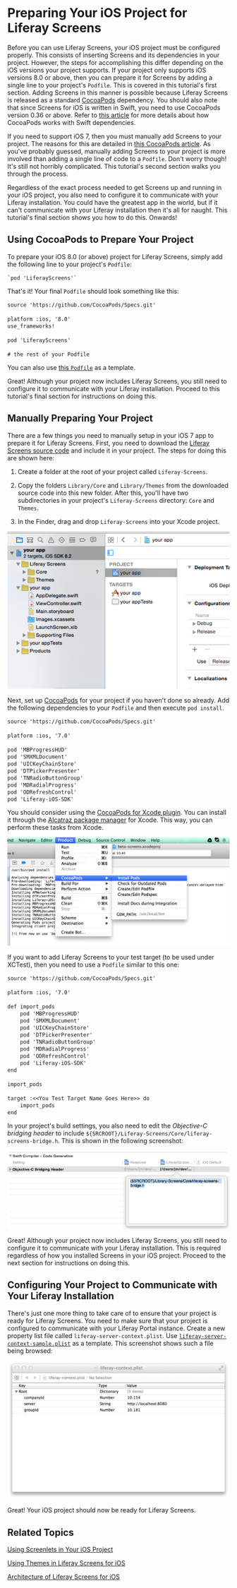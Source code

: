 # Preparing Your iOS Project for Liferay Screens [](id=preparing-your-ios-project-for-liferay-screens)

Before you can use Liferay Screens, your iOS project must be configured 
properly. This consists of inserting Screens and its dependencies in your 
project. However, the steps for accomplishing this differ depending on the 
iOS versions your project supports. If your project only supports iOS versions 
8.0 or above, then you can prepare it for Screens by adding a single line to 
your project's `Podfile`. This is covered in this tutorial's first section. 
Adding Screens in this manner is possible because Liferay Screens is released 
as a standard [CocoaPods](https://cocoapods.org/) dependency. You should also 
note that since Screens for iOS is written in Swift, you need to use CocoaPods 
version 0.36 or above. Refer to [this article](http://blog.cocoapods.org/CocoaPods-0.36/) 
for more details about how CocoaPods works with Swift dependencies. 

If you need to support iOS 7, then you must manually add Screens to your 
project. The reasons for this are detailed in [this CocoaPods article](http://blog.cocoapods.org/Pod-Authors-Guide-to-CocoaPods-Frameworks/). 
As you've probably guessed, manually adding Screens to your project is more 
involved than adding a single line of code to a `Podfile`. Don't worry though! 
It's still not horribly complicated. This tutorial's second section walks you 
through the process. 

Regardless of the exact process needed to get Screens up and running in your iOS 
project, you also need to configure it to communicate with your Liferay 
installation. You could have the greatest app in the world, but if it can't 
communicate with your Liferay installation then it's all for naught. This 
tutorial's final section shows you how to do this. Onwards! 

## Using CocoaPods to Prepare Your Project

To prepare your iOS 8.0 (or above) project for Liferay Screens, simply add the 
following line to your project's `Podfile`: 

    `pod 'LiferayScreens'`

That's it! Your final `Podfile` should look something like this:

    source 'https://github.com/CocoaPods/Specs.git'
    
    platform :ios, '8.0'
    use_frameworks!
    
    pod 'LiferayScreens'
    
    # the rest of your Podfile

You can also use [this `Podfile`](https://github.com/liferay/liferay-screens/tree/master/ios/Samples/Showcase-swift/Podfile) 
as a template. 

Great! Although your project now includes Liferay Screens, you still need to 
configure it to communicate with your Liferay installation. Proceed to this 
tutorial's final section for instructions on doing this.

## Manually Preparing Your Project

There are a few things you need to manually setup in your iOS 7 app to prepare 
it for Liferay Screens. First, you need to download the 
[Liferay Screens source code](https://github.com/liferay/liferay-screens/releases) 
and include it in your project. The steps for doing this are shown here: 

1. Create a folder at the root of your project called `Liferay-Screens`.

2. Copy the folders `Library/Core` and `Library/Themes` from the downloaded 
   source code into this new folder. After this, you'll have two subdirectories 
   in your project's `Liferay-Screens` directory: `Core` and `Themes`.
   
3. In the Finder, drag and drop `Liferay-Screens` into your Xcode project.

![Figure 1: This Xcode project includes Liferay Screens.](../../images/screens-ios-project-setup.png)

Next, set up [CocoaPods](http://cocoapods.org) for your project if you haven't 
done so already. Add the following dependencies to your `Podfile` and then 
execute `pod install`. 

    source 'https://github.com/CocoaPods/Specs.git'
    
    platform :ios, '7.0'
    
    pod 'MBProgressHUD'
    pod 'SMXMLDocument'
    pod 'UICKeyChainStore'
    pod 'DTPickerPresenter'
    pod 'TNRadioButtonGroup'
    pod 'MDRadialProgress'
    pod 'ODRefreshControl'
    pod 'Liferay-iOS-SDK'


You should consider using the [CocoaPods for Xcode plugin](https://github.com/kattrali/cocoapods-xcode-plugin). 
You can install it through the [Alcatraz package manager](http://alcatraz.io/) 
for Xcode. This way, you can perform these tasks from Xcode. 

![Figure 2: The CocoaPods for Xcode plugin.](../../images/screens-ios-xcode-cocoapods.png)

If you want to add Liferay Screens to your test target (to be used under XCTest), then you need to use a `Podfile` similar to this one:

    source 'https://github.com/CocoaPods/Specs.git'
    
    platform :ios, '7.0'

    def import_pods
        pod 'MBProgressHUD'
        pod 'SMXMLDocument'
        pod 'UICKeyChainStore'
        pod 'DTPickerPresenter'
        pod 'TNRadioButtonGroup'
        pod 'MDRadialProgress'
        pod 'ODRefreshControl'
        pod 'Liferay-iOS-SDK'
    end
    
    import_pods
    
    target :<<You Test Target Name Goes Here>> do
        import_pods
    end

In your project's build settings, you also need to edit the 
*Objective-C bridging header* to include 
`${SRCROOT}/Liferay-Screens/Core/liferay-screens-bridge.h`. This is shown in 
the following screenshot:

![Figure 3: The Objective-C bridging header.](../../images/screens-ios-project-header.png)

<!-- Add troubleshooting section from Screens repository -->
Great! Although your project now includes Liferay Screens, you still need to 
configure it to communicate with your Liferay installation. This is required 
regardless of how you installed Screens in your iOS project. Proceed to the next 
section for instructions on doing this.

## Configuring Your Project to Communicate with Your Liferay Installation

There's just one more thing to take care of to ensure that your project is ready 
for Liferay Screens. You need to make sure that your project is configured to 
communicate with your Liferay Portal instance. Create a new property list file 
called `liferay-server-context.plist`. Use [`liferay-server-context-sample.plist`](https://github.com/liferay/liferay-screens/blob/master/ios/Framework/Core/Resources/liferay-server-context-sample.plist) 
as a template. This screenshot shows such a file being browsed:

![Figure 4: The `liferay-context.plist` file.](../../images/screens-ios-liferay-context.png)

Great! Your iOS project should now be ready for Liferay Screens. 

## Related Topics [](id=related-topics)

[Using Screenlets in Your iOS Project](/tutorials/-/knowledge_base/6-2/using-screenlets-in-your-ios-project)

[Using Themes in Liferay Screens for iOS](/tutorials/-/knowledge_base/6-2/using-themes-in-liferay-screens-for-ios)

[Architecture of Liferay Screens for iOS](/tutorials/-/knowledge_base/6-2/architecture-of-liferay-screens-for-ios)
